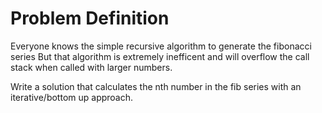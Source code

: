 # Problem Definition

Everyone knows the simple recursive algorithm to generate the fibonacci series
But that algorithm is extremely inefficent and will overflow the call stack when called with larger numbers.

Write a solution that calculates the nth number in the fib series with an iterative/bottom up approach.
